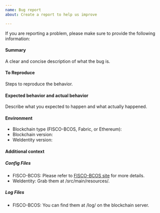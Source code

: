 ```yaml
---
name: Bug report
about: Create a report to help us improve

---
```


If you are reporting a problem, please make sure to provide the following information:

#### Summary
A clear and concise description of what the bug is.

#### To Reproduce
Steps to reproduce the behavior.

#### Expected behavior and actual behavior
Describe what you expected to happen and what actually happened.

#### Environment
- Blockchain type (FISCO-BCOS, Fabric, or Ethereum):
- Blockchain version:
- WeIdentity version:

#### Additional context
##### Config Files

- FISCO-BCOS: Please refer to [FISCO-BCOS site](https://github.com/FISCO-BCOS/FISCO-BCOS) for more details.
- WeIdentity: Grab them at /src/main/resources/.

##### Log Files

- FISCO-BCOS: You can find them at /log/ on the blockchain server.
